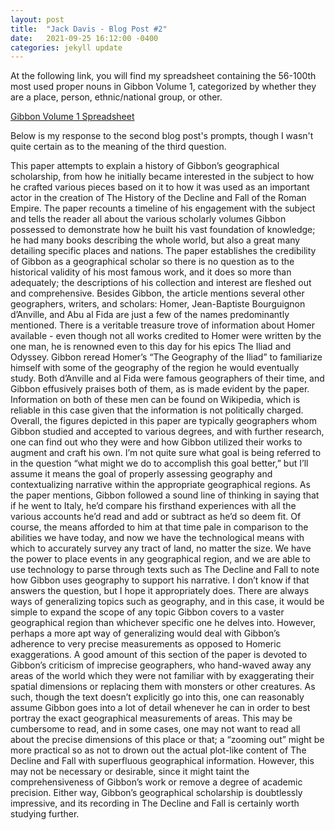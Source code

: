 ```yaml
---
layout: post
title:  "Jack Davis - Blog Post #2"
date:   2021-09-25 16:12:00 -0400
categories: jekyll update
---
```


At the following link, you will find my spreadsheet containing the 56-100th most used proper nouns in Gibbon Volume 1, categorized by whether they are a place, person, ethnic/national group, or other. 

[Gibbon Volume 1 Spreadsheet](https://docs.google.com/spreadsheets/d/1g9SgisPN5Vbphjf5FWSGjBSZ-uTKpawrgGGNtB4qjCU/edit?usp=sharing)

Below is my response to the second blog post's prompts, though I wasn't quite certain as to the meaning of the third question.

This paper attempts to explain a history of Gibbon’s geographical scholarship, from how he initially became interested in the subject to how he crafted various pieces based on it to how it was used as an important actor in the creation of The History of the Decline and Fall of the Roman Empire. The paper recounts a timeline of his engagement with the subject and tells the reader all about the various scholarly volumes Gibbon possessed to demonstrate how he built his vast foundation of knowledge; he had many books describing the whole world, but also a great many detailing specific places and nations. The paper establishes the credibility of Gibbon as a geographical scholar so there is no question as to the historical validity of his most famous work, and it does so more than adequately; the descriptions of his collection and interest are fleshed out and comprehensive.
	Besides Gibbon, the article mentions several other geographers, writers, and scholars: Homer, Jean-Baptiste Bourguignon d’Anville, and Abu al Fida are just a few of the names predominantly mentioned. There is a veritable treasure trove of information about Homer available - even though not all works credited to Homer were written by the one man, he is renowned even to this day for his epics The Iliad and Odyssey. Gibbon reread Homer’s “The Geography of the Iliad” to familiarize himself with some of the geography of the region he would eventually study. Both d’Anville and al Fida were famous geographers of their time, and Gibbon effusively praises both of them, as is made evident by the paper. Information on both of these men can be found on Wikipedia, which is reliable in this case given that the information is not politically charged. Overall, the figures depicted in this paper are typically geographers whom Gibbon studied and accepted to various degrees, and with further research, one can find out who they were and how Gibbon utilized their works to augment and craft his own.
	I’m not quite sure what goal is being referred to in the question “what might we do to accomplish this goal better,” but I’ll assume it means the goal of properly assessing geography and contextualizing narrative within the appropriate geographical regions. As the paper mentions, Gibbon followed a sound line of thinking in saying that if he went to Italy, he’d compare his firsthand experiences with all the various accounts he’d read and add or subtract as he’d so deem fit. Of course, the means afforded to him at that time pale in comparison to the abilities we have today, and now we have the technological means with which to accurately survey any tract of land, no matter the size. We have the power to place events in any geographical region, and we are able to use technology to parse through texts such as The Decline and Fall to note how Gibbon uses geography to support his narrative. I don’t know if that answers the question, but I hope it appropriately does.
	There are always ways of generalizing topics such as geography, and in this case, it would be simple to expand the scope of any topic Gibbon covers to a vaster geographical region than whichever specific one he delves into. However, perhaps a more apt way of generalizing would deal with Gibbon’s adherence to very precise measurements as opposed to Homeric exaggerations. A good amount of this section of the paper is devoted to Gibbon’s criticism of imprecise geographers, who hand-waved away any areas of the world which they were not familiar with by exaggerating their spatial dimensions or replacing them with monsters or other creatures. As such, though the text doesn’t explicitly go into this, one can reasonably assume Gibbon goes into a lot of detail whenever he can in order to best portray the exact geographical measurements of areas. This may be cumbersome to read, and in some cases, one may not want to read all about the precise dimensions of this place or that; a “zooming out” might be more practical so as not to drown out the actual plot-like content of The Decline and Fall with superfluous geographical information. However, this may not be necessary or desirable, since it might taint the comprehensiveness of Gibbon’s work or remove a degree of academic precision. Either way, Gibbon’s geographical scholarship is doubtlessly impressive, and its recording in The Decline and Fall is certainly worth studying further.